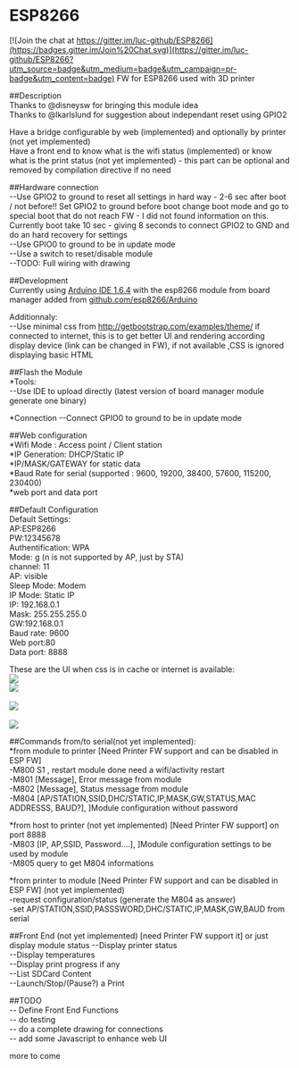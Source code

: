 # ESP8266

[![Join the chat at https://gitter.im/luc-github/ESP8266](https://badges.gitter.im/Join%20Chat.svg)](https://gitter.im/luc-github/ESP8266?utm_source=badge&utm_medium=badge&utm_campaign=pr-badge&utm_content=badge)
FW for ESP8266 used with 3D printer

##Description      
Thanks to @disneysw for bringing this module idea    
Thanks to @lkarlslund for suggestion about independant reset using GPIO2   

Have a bridge configurable by web (implemented) and optionally by printer (not yet implemented)  
Have a front end to know what is the wifi status (implemented) or know what is the print status (not yet implemented) - this part can be optional and removed by compilation directive if no need    
    

##Hardware connection       
--Use GPIO2 to ground to reset all settings in hard way - 2-6 sec after boot / not before!! Set GPIO2 to ground before boot change boot mode and go to special boot that do not reach FW - I did not found information on this. Currently boot take 10 sec - giving 8 seconds to connect GPIO2 to GND and do an hard recovery for settings   
--Use GPIO0 to ground to be in update mode   
--Use a switch to reset/disable module    
--TODO: Full wiring with drawing     
       

##Development   
Currently using [Arduino IDE 1.6.4](http://arduino.cc/en/Main/Software)  with the esp8266 module from board manager added from [github.com/esp8266/Arduino](https://github.com/esp8266/Arduino)
  
Additionnaly:   
--Use minimal css from http://getbootstrap.com/examples/theme/ if connected to internet, this is to get better UI and rendering according display device (link can be changed in FW), if not available ,CSS is ignored displaying basic HTML   

##Flash the Module    
*Tools:      
--Use IDE to upload directly  (latest version of board manager module generate one binary)    

*Connection
--Connect GPIO0 to ground to be in update mode

##Web configuration      
*Wifi Mode : Access point / Client station  
*IP Generation: DHCP/Static IP      
*IP/MASK/GATEWAY for static data    
*Baud Rate for serial (supported : 9600, 19200, 38400, 57600, 115200, 230400)    
*web port and data port      

    
##Default Configuration      
Default Settings:    
AP:ESP8266    
PW:12345678   
Authentification: WPA     
Mode: g (n is not supported by AP, just by STA)    
channel: 11    
AP: visible    
Sleep Mode: Modem    
IP Mode: Static IP    
IP: 192.168.0.1   
Mask: 255.255.255.0   
GW:192.168.0.1    
Baud rate: 9600   
Web port:80   
Data port: 8888   

These are the UI when css is in cache or internet is available:    
<img src=https://raw.githubusercontent.com/luc-github/ESP8266/master/Page1.png><br> 
<img src=https://raw.githubusercontent.com/luc-github/ESP8266/master/Page2.png><br>     
<img src=https://raw.githubusercontent.com/luc-github/ESP8266/master/Page3.png><br>     
<img src=https://raw.githubusercontent.com/luc-github/ESP8266/master/Page4.png>     


##Commands from/to serial(not yet implemented):    
*from module to printer   [Need Printer FW support and can be disabled in ESP FW]    
    -M800 S1 , restart module done need a wifi/activity restart      
    -M801 [Message], Error message from module      
    -M802 [Message], Status message from module        
    -M804 [AP/STATION,SSID,DHC/STATIC,IP,MASK,GW,STATUS,MAC ADDRESSS, BAUD?], ]Module configuration without password    
        
*from host to printer   (not yet implemented) [Need Printer FW support] on port 8888    
    -M803 [IP, AP,SSID, Password....], ]Module configuration settings to be used  by module    
    -M805 query to get M804 informations    
          


*from printer to module   [Need Printer FW support and can be disabled in ESP FW] (not yet implemented)  
    -request configuration/status (generate the M804 as answer)   
    -set AP/STATION,SSID,PASSSWORD,DHC/STATIC,IP,MASK,GW,BAUD from serial    
 
##Front End (not yet implemented)  [need Printer FW support it] or just display module status 
--Display printer status   
--Display temperatures   
--Display print progress if any   
--List SDCard Content   
--Launch/Stop/(Pause?) a Print   
 
##TODO    
-- Define Front End Functions  
-- do testing   
-- do a complete drawing for connections    
-- add some Javascript to enhance web UI     


more to come    
 
